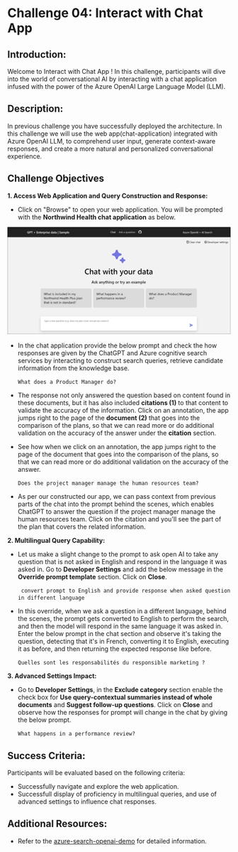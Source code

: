 # Challenge 04: Interact with Chat App

## Introduction:
Welcome to Interact with Chat App ! In this challenge, participants will dive into the world of conversational AI by interacting with a chat application infused with the power of the Azure OpenAI Large Language Model (LLM).

## Description:
In previous challenge you have successfully deployed the architecture. In this challenge we will use the web app(chat-application) integrated with Azure OpenAI LLM, to comprehend user input, generate context-aware responses, and create a more natural and personalized conversational experience.

## Challenge Objectives

**1. Access Web Application and Query Construction and Response:**
   
   - Click on "Browse" to open your web application.
 You will be prompted with the **Northwind Health chat application** as below. 

   ![](../media/lab03-04.png)

- In the chat application provide the below prompt and check the how responses are given by the ChatGPT and Azure cognitive search services by interacting to construct search queries, retrieve candidate information from the knowledge base.

   ```
   What does a Product Manager do?
   ```

- The response not only answered the question based on content found in these documents, but it has also included **citations (1)** to that content to validate the accuracy of the information. Click on an annotation, the app jumps right to the page of the **document (2)** that goes into the comparison of the plans, so that we can read more or do additional validation on the accuracy of the answer under the **citation** section. 


- See how when we click on an annotation, the app jumps right to the page of the document that goes into the comparison of the plans, so that we can read more or do additional validation on the accuracy of the answer. 

   ```
   Does the project manager manage the human resources team?
   ```

- As per our constructed our app, we can pass context from previous parts of the chat into the prompt behind the scenes, which enables ChatGPT to answer the question if the project manager manage the human resources team. Click on the citation and you'll see the part of the plan that covers the related information.


**2. Multilingual Query Capability:**
   
- Let us make a slight change to the prompt to ask open AI to take any question that is not asked in English and respond in the language it was asked in. Go to **Developer Settings** and add the below message in the **Override prompt template** section. Click on **Close**.

  ```
   convert prompt to English and provide response when asked question in different language
   ```

- In this override, when we ask a question in a different language, behind the scenes, the prompt gets converted to English to perform the search, and then the model will respond in the same language it was asked in. Enter the below prompt in the chat section and observe it's taking the question, detecting that it's in French, converting it to English, executing it as before, and then returning the expected response like before.

   ```
   Quelles sont les responsabilités du responsible marketing ?
   ```

**3. Advanced Settings Impact:** 
- Go to **Developer Settings**, in the **Exclude category** section enable the check box for **Use query-contextual summaries instead of whole documents** and **Suggest follow-up questions**. Click on **Close** and observe how the responses for prompt will change in the chat by giving the below prompt.

   ```
   What happens in a performance review?
   ```

## Success Criteria:
Participants will be evaluated based on the following criteria:

   - Successfully navigate and explore the web application.
   - Successfull display of proficiency in multilingual queries, and use of advanced settings to influence chat responses.

## Additional Resources:

- Refer to the  [azure-search-openai-demo](https://github.com/Azure-Samples/azure-search-openai-demo) for detailed information.
  

